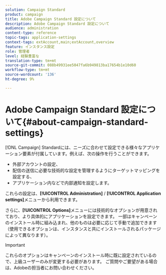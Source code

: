 ```yaml
---
solution: Campaign Standard
product: campaign
title: Adobe Campaign Standard 設定について
description: Adobe Campaign Standard 設定について
audience: administration
content-type: reference
topic-tags: application-settings
context-tags: extAccount,main;extAccount,overview
feature: インスタンス設定
role: 管理者
level: 経験豊富な
translation-type: tm+mt
source-git-commit: 088b49931ee5047fa6b949813ba17654b1e10d60
workflow-type: tm+mt
source-wordcount: '136'
ht-degree: 9%

---
```



# Adobe Campaign Standard 設定について{#about-campaign-standard-settings}

[!DNL Campaign] Standardには、ニーズに合わせて設定できる様々なアプリケーション要素が付属しています。例えば、次の操作を行うことができます。

* 外部アカウントの設定、
* 配信の送信に必要な技術的な設定を管理するようにターゲットマッピングを設定する、
* アプリケーション内などで内部通知を設定します。

これらの設定は、**[!UICONTROL Administration]** / **[!UICONTROL Application settings]**&#x200B;メニューから利用できます。

さらに、**[!UICONTROL Options]**&#x200B;メニューには技術的なオプションが用意されており、より具体的にアプリケーションを設定できます。 一部はキャンペーンのインストール時に組み込まれ、他のものは必要に応じて手動で追加できます（使用できるオプションは、インスタンスと共にインストールされるパッケージによって異なります）。

>[!IMPORTANT]
>
>これらのオプションはキャンペーンのインストール時に既に設定されているので、上級ユーザーのみが変更する必要があります。 ご質問やご要望がある場合は、Adobeの担当者にお問い合わせください。
